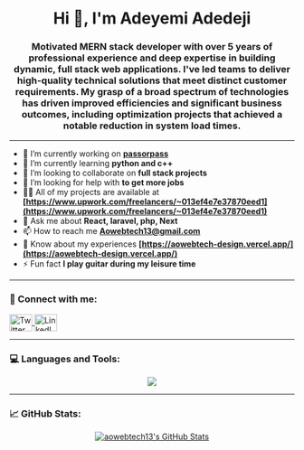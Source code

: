 <h1 align="center">Hi 👋, I'm Adeyemi Adedeji</h1>
<h3 align="center">Motivated MERN stack developer with over 5 years of professional experience and deep expertise in building dynamic, full stack web applications. I've led teams to deliver high-quality technical solutions that meet distinct customer requirements. My grasp of a broad spectrum of technologies has driven improved efficiencies and significant business outcomes, including optimization projects that achieved a notable reduction in system load times.</h3>

---

- 🔭 I’m currently working on **[passorpass](https://passorpass.com/)**
- 🌱 I’m currently learning **python and c++**
- 👯 I’m looking to collaborate on **full stack projects**
- 🤝 I’m looking for help with **to get more jobs**
- 👨‍💻 All of my projects are available at **[https://www.upwork.com/freelancers/~013ef4e7e37870eed1](https://www.upwork.com/freelancers/~013ef4e7e37870eed1)**
- 💬 Ask me about **React, laravel, php, Next**
- 📫 How to reach me **Aowebtech13@gmail.com**
- 📄 Know about my experiences **[https://aowebtech-design.vercel.app/](https://aowebtech-design.vercel.app/)**
- ⚡ Fun fact **I play guitar during my leisure time**

---

### 🔗 Connect with me:

<p align="left">
  <a href="https://twitter.com/adeyem1omooba" target="_blank">
    <img align="center" src="https://skillicons.dev/icons?i=twitter" alt="Twitter" height="30" width="40" />
  </a>
  <a href="https://www.linkedin.com/in/adesokan-adedeji-b8b18b2b3/" target="_blank">
    <img align="center" src="https://skillicons.dev/icons?i=linkedin" alt="LinkedIn" height="30" width="40" />
  </a>
</p>

---

### 💻 Languages and Tools:

<p align="center">
  <img src="https://skillicons.dev/icons?i=bootstrap,firebase,js,laravel,mongodb,mysql,nextjs,nginx,nodejs,php,postgresql,python,react,ts,vue,vuetify,cpp" />
</p>

---

### 📈 GitHub Stats:

<p align="center">
  <a href="https://github.com/aowebtech13">
    <img src="https://github-readme-stats.vercel.app/api?username=aowebtech13&show_icons=true&theme=vue-dark" alt="aowebtech13's GitHub Stats" />
  </a>
</p>
